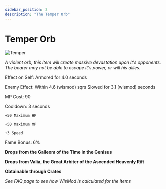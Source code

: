 ```yaml
---
sidebar_position: 2
description: "The Temper Orb"
---
```


# Temper Orb

![Temper](https://vwiki.valorserver.com/api/item/picture/temper%20orb)

<i>A violent orb, this item will create massive devastation upon it's opponents. The bearer may not be able to escape it's power, or will his allies.</i>

Effect on Self: Armored for 4.0 seconds

Enemy Effect: Within 4.6 (wismod) sqrs Slowed for 3.1 (wismod) seconds

MP Cost: 90

Cooldown: 3 seconds

    +50 Maximum HP
    
    +50 Maximum MP
    
    +3 Speed

Fame Bonus: 6%

**Drops from the Galleom of the Time in the Genisus**

**Drops from Valia, the Great Arbiter of the Ascended Heavenly Rift**

**Obtainable through Crates**

*See FAQ page to see how WisMod is calculated for the items*
